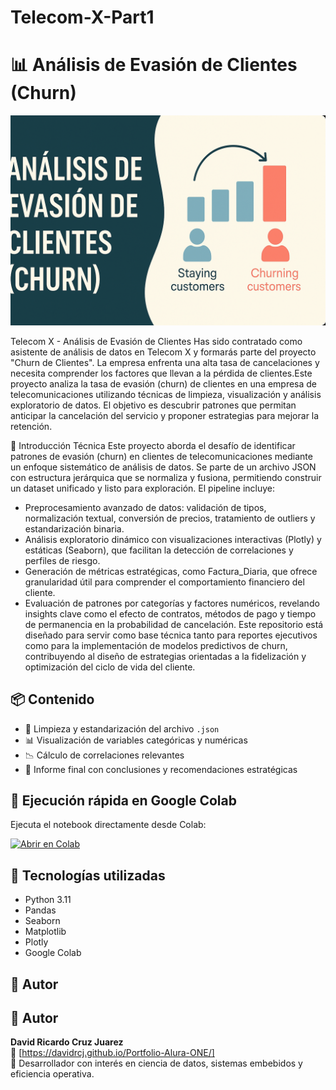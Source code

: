 # Telecom-X-Part1

# 📊 Análisis de Evasión de Clientes (Churn)
![Banner del Proyecto](banner.png)

Telecom X - Análisis de Evasión de Clientes Has sido contratado como asistente de análisis de datos en Telecom X y formarás parte del proyecto "Churn de Clientes". La empresa enfrenta una alta tasa de cancelaciones y necesita comprender los factores que llevan a la pérdida de clientes.Este proyecto analiza la tasa de evasión (churn) de clientes en una empresa de telecomunicaciones utilizando técnicas de limpieza, visualización y análisis exploratorio de datos. El objetivo es descubrir patrones que permitan anticipar la cancelación del servicio y proponer estrategias para mejorar la retención.


📌 Introducción Técnica
Este proyecto aborda el desafío de identificar patrones de evasión (churn) en clientes de telecomunicaciones mediante un enfoque sistemático de análisis de datos. Se parte de un archivo JSON con estructura jerárquica que se normaliza y fusiona, permitiendo construir un dataset unificado y listo para exploración.
El pipeline incluye:
- Preprocesamiento avanzado de datos: validación de tipos, normalización textual, conversión de precios, tratamiento de outliers y estandarización binaria.
- Análisis exploratorio dinámico con visualizaciones interactivas (Plotly) y estáticas (Seaborn), que facilitan la detección de correlaciones y perfiles de riesgo.
- Generación de métricas estratégicas, como Factura_Diaria, que ofrece granularidad útil para comprender el comportamiento financiero del cliente.
- Evaluación de patrones por categorías y factores numéricos, revelando insights clave como el efecto de contratos, métodos de pago y tiempo de permanencia en la probabilidad de cancelación.
Este repositorio está diseñado para servir como base técnica tanto para reportes ejecutivos como para la implementación de modelos predictivos de churn, 
contribuyendo al diseño de estrategias orientadas a la fidelización y optimización del ciclo de vida del cliente.


## 📦 Contenido

- 🧼 Limpieza y estandarización del archivo `.json`
- 📊 Visualización de variables categóricas y numéricas
- 📉 Cálculo de correlaciones relevantes
- 📘 Informe final con conclusiones y recomendaciones estratégicas

## 🚀 Ejecución rápida en Google Colab

Ejecuta el notebook directamente desde Colab:

[![Abrir en Colab](https://colab.research.google.com/assets/colab-badge.svg)](https://colab.research.google.com/drive/1UoX1W11kyaD6XhfkWa9tgEH1z6tKiH32?usp=sharing)

## 🧠 Tecnologías utilizadas

- Python 3.11
- Pandas
- Seaborn
- Matplotlib
- Plotly
- Google Colab

## 📘 Autor

## 📍 Autor
**David Ricardo Cruz Juarez**  
🔗 [https://davidrcj.github.io/Portfolio-Alura-ONE/]  
🚀 Desarrollador con interés en ciencia de datos, sistemas embebidos y eficiencia operativa.
